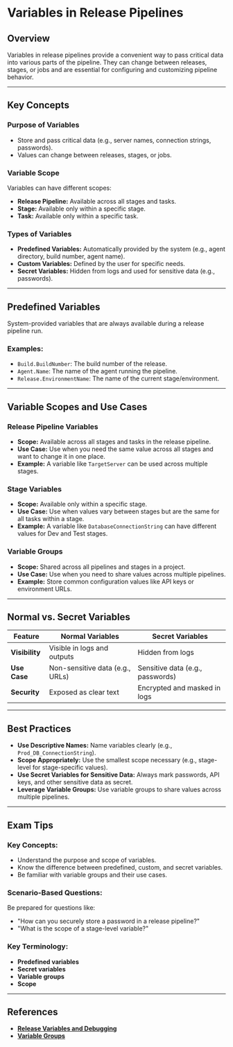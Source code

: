 # Variables in Release Pipelines

## Overview
Variables in release pipelines provide a convenient way to pass critical data into various parts of the pipeline. They can change between releases, stages, or jobs and are essential for configuring and customizing pipeline behavior.

---

## Key Concepts

### Purpose of Variables
- Store and pass critical data (e.g., server names, connection strings, passwords).
- Values can change between releases, stages, or jobs.

### Variable Scope
Variables can have different scopes:
- **Release Pipeline:** Available across all stages and tasks.
- **Stage:** Available only within a specific stage.
- **Task:** Available only within a specific task.

### Types of Variables
- **Predefined Variables:** Automatically provided by the system (e.g., agent directory, build number, agent name).
- **Custom Variables:** Defined by the user for specific needs.
- **Secret Variables:** Hidden from logs and used for sensitive data (e.g., passwords).

---

## Predefined Variables
System-provided variables that are always available during a release pipeline run.

### Examples:
- `Build.BuildNumber`: The build number of the release.
- `Agent.Name`: The name of the agent running the pipeline.
- `Release.EnvironmentName`: The name of the current stage/environment.

---

## Variable Scopes and Use Cases

### Release Pipeline Variables
- **Scope:** Available across all stages and tasks in the release pipeline.
- **Use Case:** Use when you need the same value across all stages and want to change it in one place.
- **Example:** A variable like `TargetServer` can be used across multiple stages.

### Stage Variables
- **Scope:** Available only within a specific stage.
- **Use Case:** Use when values vary between stages but are the same for all tasks within a stage.
- **Example:** A variable like `DatabaseConnectionString` can have different values for Dev and Test stages.

### Variable Groups
- **Scope:** Shared across all pipelines and stages in a project.
- **Use Case:** Use when you need to share values across multiple pipelines.
- **Example:** Store common configuration values like API keys or environment URLs.

---

## Normal vs. Secret Variables
| Feature        | Normal Variables | Secret Variables |
|---------------|----------------|----------------|
| **Visibility** | Visible in logs and outputs | Hidden from logs |
| **Use Case**   | Non-sensitive data (e.g., URLs) | Sensitive data (e.g., passwords) |
| **Security**   | Exposed as clear text | Encrypted and masked in logs |

---

## Best Practices
- **Use Descriptive Names:** Name variables clearly (e.g., `Prod_DB_ConnectionString`).
- **Scope Appropriately:** Use the smallest scope necessary (e.g., stage-level for stage-specific values).
- **Use Secret Variables for Sensitive Data:** Always mark passwords, API keys, and other sensitive data as secret.
- **Leverage Variable Groups:** Use variable groups to share values across multiple pipelines.

---

## Exam Tips

### Key Concepts:
- Understand the purpose and scope of variables.
- Know the difference between predefined, custom, and secret variables.
- Be familiar with variable groups and their use cases.

### Scenario-Based Questions:
Be prepared for questions like:
- "How can you securely store a password in a release pipeline?"
- "What is the scope of a stage-level variable?"

### Key Terminology:
- **Predefined variables**
- **Secret variables**
- **Variable groups**
- **Scope**

---

## References
- **[Release Variables and Debugging](https://learn.microsoft.com/en-us/azure/devops/pipelines/release/variables?view=azure-devops)**
- **[Variable Groups](https://learn.microsoft.com/en-us/azure/devops/pipelines/library/variable-groups?view=azure-devops)**